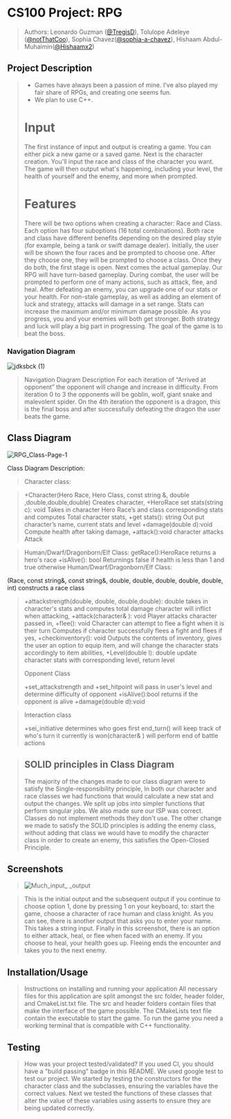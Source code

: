 
# CS100 Project: RPG
 
 > Authors: Leonardo Guzman ([@TregisD](https://github.com/TregisD)), Tolulope Adeleye ([@notThatCoo](https://github.com/notThatCoo)), Sophia Chavez([@sophia-a-chavez](https://github.com/sophia-a-chavez)), Hishaam Abdul-Muhaimin([@Hishaamx2](https://github.com/Hishaamx2))

## Project Description
 > * Games have always been a passion of mine.  I've also played my fair share of RPGs, and creating one seems fun.
 > * We plan to use C++.
 > # Input
 > The first instance of input and output is creating a game.  You can either pick a new game or a saved game.  Next is the character creation.  You'll input the race and class of the character you want.  The game will then output what's happening, including your level, the health of yourself and the enemy, and more when prompted.
 > # Features
 > There will be two options when creating a character: Race and Class.  Each option has four suboptions (16 total combinations).  Both race and class have different benefits depending on the desired play style (for example, being a tank or swift damage dealer).  Initially, the user will be shown the four races and be prompted to choose one.  After they choose one, they will be prompted to choose a class.  Once they do both, the first stage is open.  Next comes the actual gameplay.  Our RPG will have turn-based gameplay.  During combat, the user will be prompted to perform one of many actions, such as attack, flee, and heal.  After defeating an enemy, you can upgrade one of our stats or your health.  For non-stale gameplay, as well as adding an element of luck and strategy, attacks will damage in a set range.  Stats can increase the maximum and/or minimum damage possible.  As you progress, you and your enemies will both get stronger.  Both strategy and luck will play a big part in progressing.  The goal of the game is to beat the boss.

### Navigation Diagram

![jdksbck (1)](https://github.com/cs100/final-project-lguzm044_schav088_tadel002_habdu016/assets/156245649/09044320-e759-43c9-bf20-34bf9842d2a1)

>Navigation Diagram Description
>For each iteration of “Arrived at opponent” the opponent will change and increase in difficulty. From iteration 0 to 3 the opponents will be goblin, wolf, giant snake and malevolent spider. On the 4th iteration the opponent is a dragon, this is the final boss and after successfully defeating the dragon the user beats the game.


## Class Diagram

![RPG_Class-Page-1](https://github.com/cs100/final-project-lguzm044_schav088_tadel002_habdu016/assets/156245649/f16882d4-bd5b-465a-82c8-1709567bf8c2)

Class Diagram Description:
>Character class:

>+Character(Hero Race, Hero Class, const string &, double ,double,double,double)
	Creates character,
>+HeroRace set stats(string c): void
Takes in character Hero Race’s and class corresponding stats and computes 
	Total character stats,
>+get stats(): string 
	Out put character’s name, current stats and level
>+damage(double d):void
	Compute health after taking damage, 
>+attack():void character attacks Attack  

>Human/Dwarf/Dragonborn/Elf Class:
>getRace():HeroRace
	returns a hero's race
>+isAlive(): bool
	Returnings false if health is less than 1 and true otherwise
>Human/Dwarf/Dragonborn/Elf Class:

<RaceName>(Race, const string&, const string&, double, double,
double, double, double, int)
constructs a race class

>+attackstrength(double, double, double,double): double
takes in character's stats and computes total damage character will inflict when attacking,
>+attack(character& ): void
	Player attacks character passed in, 
>+flee(): void
	Character can attempt to flee a fight when it is their turn
	Computes if character successfully flees a fight and flees if yes,
>+checkinventory(): void
	Outputs the contents of inventory, gives the user an option to equip item, and will change the character stats accordingly to item abilities, 
 >+Level(double l): double
 	update character stats with corresponding level, return level
>
>
>Opponent Class
>
>+set_attackstrength and +set_hitpoint will pass in user's level and determine difficulty of opponent
>+isAlive():bool
	returns if the opponent is alive
>+damage(double d):void
  
>Interaction class
>
>+sei_initiative determines who goes first
>end_turn() will keep track of who's turn it currently is
>won(character& ) will perform end of battle actions

 
 > ## SOLID principles in Class Diagram
> The majority of the changes made to our class diagram were to satisfy the Single-responsibility principle, In both our character and race classes we had functions that would calculate a new stat and output the changes. We split up jobs into simpler functions that perform singular jobs. We also made sure our ISP was correct. Classes do not implement methods they don't use. The other change we made to satisfy the SOLID principles is adding the enemy class, without adding that class we would have to modify the character class in order to create an enemy, this satisfies the Open-Closed Principle. 
> 
 
 ## Screenshots
 >![Much_input_ _output](https://github.com/cs100/final-project-lguzm044_schav088_tadel002_habdu016/assets/107754577/1ab7a528-e6d6-4381-bb47-89b9f8424e3b)

> This is the initial output and the subsequent output if you continue to choose option 1, done by pressing 1 on your keyboard, to: start the game, choose a character of race human and class knight. As you can see, there is another output that asks you to enter your name. This takes a string input. Finally in this screenshot, there is an option to either attack, heal, or flee when faced with an enemy. If you choose to heal, your health goes up. Fleeing ends the encounter and takes you to the next enemy. 
 ## Installation/Usage
 
 > Instructions on installing and running your application
> All necessary files for this application are split amongst the src folder, header folder, and CmakeList.txt file. The src and header folders contain files that make the interface of the game possible. The CMakeLists text file contain the executable to start the game. To run the game you need a working terminal that is compatible with C++ functionality. 

 ## Testing
 > How was your project tested/validated? If you used CI, you should have a "build passing" badge in this README.
>We used google test to test our project. We started by testing the constructors for the character class and the subclasses, ensuring the variables have the correct values. Next we tested the functions of these classes that alter the value of these variables using asserts to ensure they are being updated correctly. 
 
